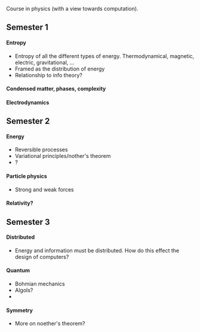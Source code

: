 Course in physics (with a view towards computation).

## Semester 1

#### Entropy

* Entropy of all the different types of energy. Thermodynamical, magnetic, electric, gravitational, ...
* Framed as the distribution of energy
* Relationship to info theory?

#### Condensed matter, phases, complexity


#### Electrodynamics


## Semester 2


#### Energy

* Reversible processes
* Variational principles/nother's theorem
* ?

#### Particle physics

* Strong and weak forces


#### Relativity?


## Semester 3


#### Distributed

* Energy and information must be distributed. How do this effect the design of computers?


#### Quantum

* Bohmian mechanics
* Algols?
* 

#### Symmetry

* More on noether's theorem?

<!-- Wishlist
- mass
- fusion
- uncertainty principle
- ?
-->
